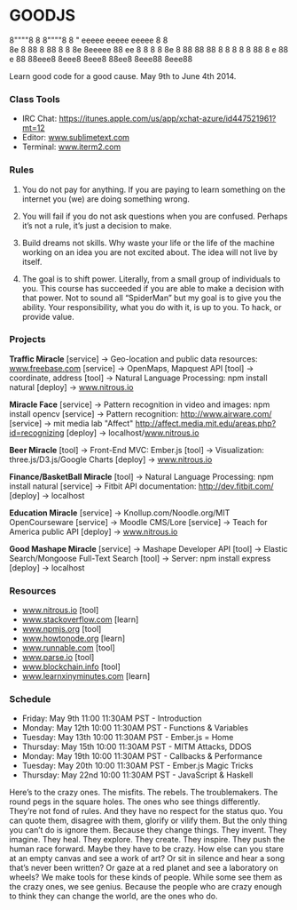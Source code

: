 
GOODJS
======
8""""8                       8  8""""8 
8    " eeeee eeeee eeeee     8  8      
8e     8  88 8  88 8   8     8e 8eeeee 
88  ee 8   8 8   8 8e  8     88     88 
88   8 8   8 8   8 88  8 e   88 e   88 
88eee8 8eee8 8eee8 88ee8 8eee88 8eee88 
                                       
                                                          

Learn good code for a good cause. May 9th to June 4th 2014.

### Class Tools
- IRC Chat: https://itunes.apple.com/us/app/xchat-azure/id447521961?mt=12
- Editor: www.sublimetext.com
- Terminal: www.iterm2.com

### Rules
1. You do not pay for anything. If you are paying to learn something on the internet you (we) are doing something wrong.

2. You will fail if you do not ask questions when you are confused. Perhaps it’s not a rule, it’s just a decision to make.

3. Build dreams not skills. Why waste your life or the life of the machine working on an idea you are not excited about. The idea will not live by itself.

4. The goal is to shift power. Literally, from a small group of individuals to you. This course has succeeded if you are able to make a decision with that power. Not to sound all “SpiderMan” but my goal is to give you the ability. Your responsibility, what you do with it, is up to you. To hack, or provide value.

### Projects
**Traffic Miracle**
[service] -> Geo-location and public data resources: www.freebase.com
[service] -> OpenMaps, Mapquest API
[tool] -> coordinate, address
[tool] -> Natural Language Processing: npm install natural
[deploy] -> www.nitrous.io

**Miracle Face**
[service] -> Pattern recognition in video and images: npm install opencv
[service] -> Pattern recognition: http://www.airware.com/
[service] -> mit media lab "Affect" http://affect.media.mit.edu/areas.php?id=recognizing
[deploy] -> localhost/www.nitrous.io

**Beer Miracle**
[tool] -> Front-End MVC: Ember.js
[tool] -> Visualization: three.js/D3.js/Google Charts
[deploy] -> www.nitrous.io

**Finance/BasketBall Miracle**
[tool] -> Natural Language Processing: npm install natural
[service] -> Fitbit API documentation: http://dev.fitbit.com/
[deploy] -> localhost

**Education Miracle**
[service] -> Knollup.com/Noodle.org/MIT OpenCourseware
[service] -> Moodle CMS/Lore
[service] -> Teach for America public API
[deploy] -> www.nitrous.io

**Good Mashape Miracle**
[service] -> Mashape Developer API
[tool] -> Elastic Search/Mongoose Full-Text Search
[tool] -> Server: npm install express
[deploy] -> localhost


### Resources
- www.nitrous.io [tool]
- www.stackoverflow.com [learn]
- www.npmjs.org [tool]
- www.howtonode.org [learn]
- www.runnable.com [tool]
- www.parse.io [tool]
- www.blockchain.info [tool]
- www.learnxinyminutes.com [learn]

### Schedule
- Friday: May 9th 11:00 11:30AM PST - Introduction
- Monday: May 12th 10:00 11:30AM PST - Functions & Variables
- Tuesday: May 13th 10:00 11:30AM PST - Ember.js = Home
- Thursday: May 15th 10:00 11:30AM PST - MITM Attacks, DDOS
- Monday: May 19th 10:00 11:30AM PST - Callbacks & Performance
- Tuesday: May 20th 10:00 11:30AM PST - Ember.js Magic Tricks
- Thursday: May 22nd 10:00 11:30AM PST - JavaScript & Haskell

Here’s to the crazy ones. The misfits. The rebels. The troublemakers. The round pegs in the square holes. The ones who see things differently. They’re not fond of rules. And they have no respect for the status quo. You can quote them, disagree with them, glorify or vilify them. But the only thing you can’t do is ignore them. Because they change things. They invent. They imagine. They heal. They explore. They create. They inspire. They push the human race forward. Maybe they have to be crazy. How else can you stare at an empty canvas and see a work of art? Or sit in silence and hear a song that’s never been written? Or gaze at a red planet and see a laboratory on wheels? We make tools for these kinds of people. While some see them as the crazy ones, we see genius. Because the people who are crazy enough to think they can change the world, are the ones who do.

